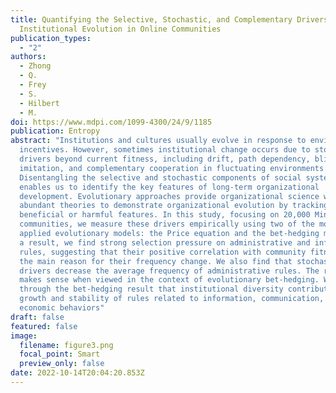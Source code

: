 ```yaml
---
title: Quantifying the Selective, Stochastic, and Complementary Drivers of
  Institutional Evolution in Online Communities
publication_types:
  - "2"
authors:
  - Zhong
  - Q.
  - Frey
  - S.
  - Hilbert
  - M.
doi: https://www.mdpi.com/1099-4300/24/9/1185
publication: Entropy
abstract: "Institutions and cultures usually evolve in response to environmental
  incentives. However, sometimes institutional change occurs due to stochastic
  drivers beyond current fitness, including drift, path dependency, blind
  imitation, and complementary cooperation in fluctuating environments.
  Disentangling the selective and stochastic components of social system change
  enables us to identify the key features of long-term organizational
  development. Evolutionary approaches provide organizational science with
  abundant theories to demonstrate organizational evolution by tracking
  beneficial or harmful features. In this study, focusing on 20,000 Minecraft
  communities, we measure these drivers empirically using two of the most widely
  applied evolutionary models: the Price equation and the bet-hedging model. As
  a result, we find strong selection pressure on administrative and information
  rules, suggesting that their positive correlation with community fitness is
  the main reason for their frequency change. We also find that stochastic
  drivers decrease the average frequency of administrative rules. The result
  makes sense when viewed in the context of evolutionary bet-hedging. We show
  through the bet-hedging result that institutional diversity contributes to the
  growth and stability of rules related to information, communication, and
  economic behaviors"
draft: false
featured: false
image:
  filename: figure3.png
  focal_point: Smart
  preview_only: false
date: 2022-10-14T20:04:20.853Z
---
```

